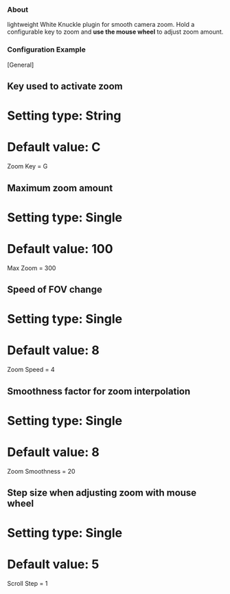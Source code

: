 ### About 
lightweight White Knuckle plugin for smooth camera zoom. Hold a configurable key to zoom and **use the mouse wheel** to adjust zoom amount.

### Configuration Example
[General]

## Key used to activate zoom
# Setting type: String
# Default value: C
Zoom Key = G

## Maximum zoom amount
# Setting type: Single
# Default value: 100
Max Zoom = 300

## Speed of FOV change
# Setting type: Single
# Default value: 8
Zoom Speed = 4

## Smoothness factor for zoom interpolation
# Setting type: Single
# Default value: 8
Zoom Smoothness = 20

## Step size when adjusting zoom with mouse wheel
# Setting type: Single
# Default value: 5
Scroll Step = 1
